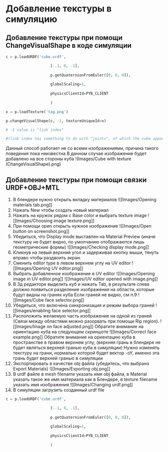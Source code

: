 # Добавление текстуры в симуляцию
## Добавление текстуры при помощи ChangeVisualShape в коде симуляции
```python
c = p.loadURDF('cube.urdf',

					[-.1, 0, .1],
					
					p.getQuaternionFromEuler([0, 0, 0]),
					
					globalScaling=1,
					
					physicsClientId=PYB_CLIENT
					
					)

x = p.loadTexture('tag.png')

p.changeVisualShape(c, -1, textureUniqueId=x)

# -1 value is "link index"

#(link index has something to do with "joints", of which the cube apparently has none)
```
Данный способ работает не со всеми изображениями, причина такого поведения пока неизвестна
	В данном случае изображение будет добавлено на все стороны куба
	!(Images/Cube with texture (ChangeVisualShape).png)
## Добавление текстуры при помощи связки URDF+OBJ+MTL
1. В блендере нужно открыть вкладку материалов
	![[Images/Opening materials tab.png]]
2. Нажать New чтобы создать новый материал
3. Нажать на кружок рядом с Base color и выбрать texture image
	![[Images/Choosing image texture.png]]
4. При помощи open открыть нужное изображение
	![[Images/Open button on screenshot.png]]
5. Убедиться, что Display mode выставлен на Material Preview (иначе текстуру не будет видно, по умолчанию отображаются лишь геометрические формы)
	![[Images/Checking display mode.png]]
6. Кликнув на левый верхний угол и задерживая кнопку мыши, тянуть вправо чтобы раздвоить экран.
7. Сменить editor type в левом верхнем углу на UV editor
	![[Images/Opening UV editor.png]]
8. Выбрать добавленное изображение в UV editor
	![[Images/Opening image in UV editor.png]]
	![[Images/UV editor opened with image.png]]
9. В 3д редакторе выделить куб и нажать Tab, в результате слева должно появиться разделение изображения на области, которые будут видны на гранях куба
	Если граней не видно, см п.9
	![[Images/Cube face selector.png]]
10. Убедиться, что включена синхронизация и режим выбора граней
	![[Images/enabling face selector.png]]
11. Расположить желаемую часть изображение на одной из граней (Связи между областями можно разорвать при помощи Rip region).
	![[Images/Image on face adjusted.png]]
	Обратите внимание на ориентацию куба на следующем скриншоте
	![[Images/Correct face example.png]]
	Обратите внимание на ориентацию куба в пространстве в правом верхнем углу, (верхняя грань в блендере не будет являться верхней гранью куба в симуляции)
	Нужно изменять текстуру на грани, нормалью которой будет вектор -oY, именно эта грань будет верхней гранью в симуляции
12. Экспортировать в качестве obj файла (убедитесь, что выбрано Export Materials)
	![[Images/Exporting obj.png]]
13. В urdf файле в mesh filename указать имя obj файла, в Material указать такое же имя материала как в Блендере, в texture filename указать имя изображения
	![[Images/Changing urdf.png]]
14. В симуляции загрузить созданный urdf file
```python
c = p.loadURDF('cube.urdf',

					[-.1, 0, .1],
					
					p.getQuaternionFromEuler([0, 0, 0]),
					
					globalScaling=1,
					
					physicsClientId=PYB_CLIENT
					
					)
```

